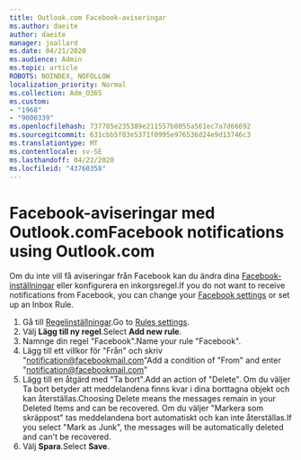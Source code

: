 ```yaml
---
title: Outlook.com Facebook-aviseringar
ms.author: daeite
author: daeite
manager: joallard
ms.date: 04/21/2020
ms.audience: Admin
ms.topic: article
ROBOTS: NOINDEX, NOFOLLOW
localization_priority: Normal
ms.collection: Adm_O365
ms.custom:
- "1968"
- "9000339"
ms.openlocfilehash: 737785e235389e211557b8055a561ec7a7d66692
ms.sourcegitcommit: 631cbb5f03e5371f0995e976536d24e9d13746c3
ms.translationtype: MT
ms.contentlocale: sv-SE
ms.lasthandoff: 04/22/2020
ms.locfileid: "43760358"
---
```

# <a name="facebook-notifications-using-outlookcom"></a><span data-ttu-id="5bb60-102">Facebook-aviseringar med Outlook.com</span><span class="sxs-lookup"><span data-stu-id="5bb60-102">Facebook notifications using Outlook.com</span></span>

<span data-ttu-id="5bb60-103">Om du inte vill få aviseringar från Facebook kan du ändra dina [Facebook-inställningar](https://aka.ms/facebook-notifications-settings) eller konfigurera en inkorgsregel.</span><span class="sxs-lookup"><span data-stu-id="5bb60-103">If you do not want to receive notifications from Facebook, you can change your [Facebook settings](https://aka.ms/facebook-notifications-settings) or set up an Inbox Rule.</span></span>

1. <span data-ttu-id="5bb60-104">Gå till [Regelinställningar](https://outlook.live.com/mail/options/mail/rules/inboxRules).</span><span class="sxs-lookup"><span data-stu-id="5bb60-104">Go to [Rules settings](https://outlook.live.com/mail/options/mail/rules/inboxRules).</span></span>
1. <span data-ttu-id="5bb60-105">Välj **Lägg till ny regel**.</span><span class="sxs-lookup"><span data-stu-id="5bb60-105">Select **Add new rule**.</span></span>
1. <span data-ttu-id="5bb60-106">Namnge din regel "Facebook".</span><span class="sxs-lookup"><span data-stu-id="5bb60-106">Name your rule "Facebook".</span></span>
1. <span data-ttu-id="5bb60-107">Lägg till ett villkor för "Från" och skriv "notification@facebookmail.com"</span><span class="sxs-lookup"><span data-stu-id="5bb60-107">Add a condition of "From" and enter "notification@facebookmail.com"</span></span>
1. <span data-ttu-id="5bb60-108">Lägg till en åtgärd med "Ta bort".</span><span class="sxs-lookup"><span data-stu-id="5bb60-108">Add an action of "Delete".</span></span> <span data-ttu-id="5bb60-109">Om du väljer Ta bort betyder att meddelandena finns kvar i dina borttagna objekt och kan återställas.</span><span class="sxs-lookup"><span data-stu-id="5bb60-109">Choosing Delete means the messages remain in your Deleted Items and can be recovered.</span></span> <span data-ttu-id="5bb60-110">Om du väljer "Markera som skräppost" tas meddelandena bort automatiskt och kan inte återställas.</span><span class="sxs-lookup"><span data-stu-id="5bb60-110">If you select "Mark as Junk", the messages will be automatically deleted and can't be recovered.</span></span>
1. <span data-ttu-id="5bb60-111">Välj **Spara**.</span><span class="sxs-lookup"><span data-stu-id="5bb60-111">Select **Save**.</span></span>